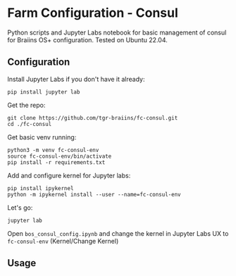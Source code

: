 # Farm Configuration - Consul

Python scripts and Jupyter Labs notebook for basic management of consul for Braiins OS+ configuration. Tested on Ubuntu 22.04.

## Configuration

Install Jupyter Labs if you don't have it already:

`pip install jupyter lab`

Get the repo:

```
git clone https://github.com/tgr-braiins/fc-consul.git
cd ./fc-consul
```

Get basic venv running:

```
python3 -m venv fc-consul-env
source fc-consul-env/bin/activate
pip install -r requirements.txt
```

Add and configure kernel for Jupyter labs:

```
pip install ipykernel
python -m ipykernel install --user --name=fc-consul-env
```

Let's go:

`jupyter lab`

Open `bos_consul_config.ipynb` and change the kernel in Jupyter Labs UX to `fc-consul-env` (Kernel/Change Kernel)

## Usage
